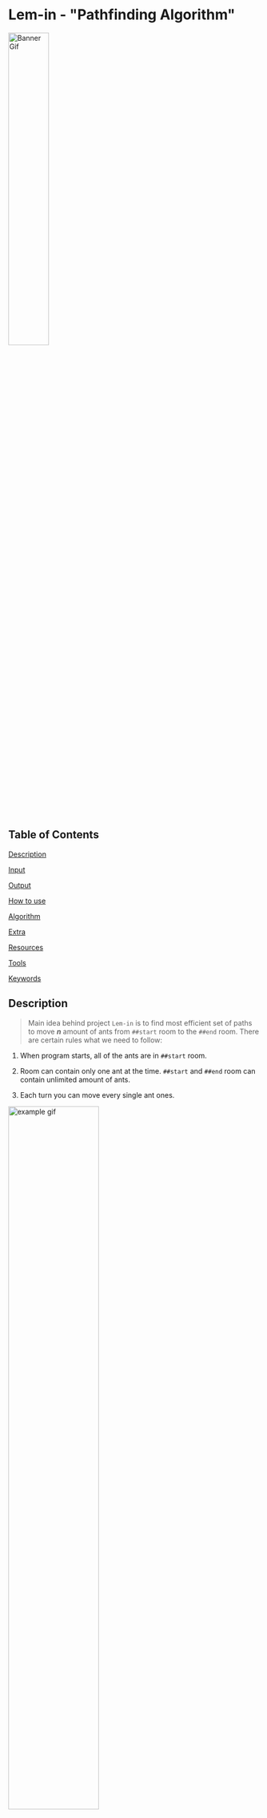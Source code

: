 # Lem-in - "Pathfinding Algorithm"

<img src="./README/pics/banner_gif.gif" alt="Banner Gif" width="40%">

## Table of Contents

[Description](#description)

[Input](#input)

[Output](#output)

[How to use](##howtouse)

[Algorithm](#algorithm)

[Extra](#Extra)

[Resources](#resources)

[Tools](#tools)

[Keywords](#keywords)

<!-- <p align="left"><img src="./README/pics/score.jpg" height="150" /></p> -->
## Description

> Main idea behind project `Lem-in` is to find most efficient set of paths to move ***n*** amount of ants from `##start` room to the `##end` room. There are certain rules what we need to follow:

1. When program starts, all of the ants are in `##start` room.

2. Room can contain only one ant at the time. `##start` and `##end` room can contain unlimited amount of ants.

3. Each turn you can move every single ant ones.

<img src="./README/pics/rules_gif.gif" alt="example gif" width="60%" >

## Input

> Best way to input ant farm of your choice is to create file and specify your map there.<br>
>Here is list of all the specifications what file can and cannot contain:

| Description | Command | Note |
| --- | --- | --- |
| First line of the file | `21` | First line is always the ant count |
| Specify start room | `##start` | **REQUIRED** |
| Specify end room | `##end` | **REQUIRED**  |
| Comment | `#` | All comments will be ignored  |
| Specify room | `start 0 1` | Room name cannot start with `L` or `#`. Also name cannot contain `-` character |
| Describe link between two rooms | `start-end` |  |
| Extra commands | `##anything` |  Extra commands will be ignored |

Ant farm | Map visualization
:-------------------------:|:-------------------------:
![File Picture](./README/pics/file_pic.png)  |  ![Example Map](./README/pics/example_map.png)

## Output

> Output format of the program is following:<br>
`Lx-y Lz-w Lr-o`<br>
> x, z, and r represents ant number (going from 1 to number_of_ants).<br>
> y, w, and o represents room names.<br>
> One line == One turn

> When we use map shoved above, output is following:<br>
`L1-1 L2-3`<br>
`L1-5 L2-4 L3-1 L4-3`<br>
`L1-6 L2-2 L3-5 L4-4`<br>
`L1-end L2-end L3-6 L4-2`<br>
`L3-end L4-end`<br>

<img src="README/pics/output_gif.gif" width="60%">

## How to use

### Compiling

> At the root of repository there is a `Makefile`, simply running `make` will compile the whole program - name of the program will be `lem-in`.

### Running `lem-in`

`lem-in < name_of_the_map`

### Running with flags

#### `-l` Flag

> Running `lem-in` with flag `-l` will show how many turns it took to move all ants from `##start` to `##end`.

`lem-in -l < name_of_the_map`

```text
./lem-in -l < eval_tests/test_maps/example_3.map
L1-1 L2-3
L1-5 L2-4 L3-1 L4-3
L1-6 L2-2 L3-5 L4-4
L1-end L2-end L3-6 L4-2
L3-end L4-end
Move count:
5
```

#### `-p` Flag

> Running `lem-in` with flag `-p` will show set of paths used to move ants from `##start` to `##end`.

`lem-in -p < name_of_the_map`

```text
./lem-in -p < eval_tests/test_maps/example_3.map
Our Algo chose paths: 
PATH [1] = start -> 1 -> 5 -> 6 -> end length = 3
PATH [2] = start -> 3 -> 4 -> 2 -> end length = 3
```

## Resources

### Vertex disjoint paths

[Disjoint Paths](https://matthewdaws.github.io/blog/2015-06-08-Paths.html)

[Disjoint Paths; Implementation Issues](https://matthewdaws.github.io/blog/2015-06-15-Paths-Implementation.html)

### Edmonds–Karp

[Edmonds-Karp - YouTube](https://www.youtube.com/watch?v=RppuJYwlcI8&ab_channel=WilliamFiset)

[Edmonds-Karp algorithm - Wikipedia](https://en.wikipedia.org/wiki/Edmonds%E2%80%93Karp_algorithm)

### Maximum flow problem

[Maximum flow problem - Wikipedia](https://en.wikipedia.org/wiki/Maximum_flow_problem)

## Tools

### Drawings

[Excalidraw](https://excalidraw.com/)

[Graph Editor](https://csacademy.com/app/graph_editor/)

### Keywords

- Algorithms
- Path finding
- Edmons-Karp
- Breadth-first search
- Max-flow min-cut theorem
